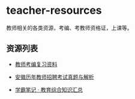 # teacher-resources
教师相关的各类资源，考编、考教师资格证，上课等。

## 资源列表
- [教师考编复习资料](https://github.com/rockyxia/teacher-resources/issues/2)

- [安徽历年教师招聘考试真题与解析](https://github.com/rockyxia/teacher-resources/issues/1)


- [学霸笔记 · 教育综合知识汇总](http://mp.weixin.qq.com/mp/homepage?__biz=MzIxODk3MzczMQ==&hid=4&sn=1239a2aaf97d2e66368204b44cbf1b91&scene=18#wechat_redirect)
